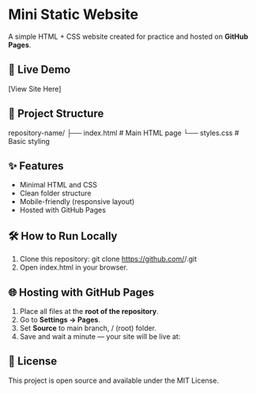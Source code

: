 # Mini Static Website

A simple HTML + CSS website created for practice and hosted on **GitHub Pages**.

## 🚀 Live Demo
[View Site Here]

## 📂 Project Structure
repository-name/
├── index.html      # Main HTML page
└── styles.css      # Basic styling

## ✨ Features
- Minimal HTML and CSS
- Clean folder structure
- Mobile-friendly (responsive layout)
- Hosted with GitHub Pages

## 🛠 How to Run Locally
1. Clone this repository:
   git clone https://github.com/<your-username>/<repository-name>.git
2. Open index.html in your browser.

## 🌐 Hosting with GitHub Pages
1. Place all files at the **root of the repository**.
2. Go to **Settings → Pages**.
3. Set **Source** to main branch, / (root) folder.
4. Save and wait a minute — your site will be live at:
   

## 📜 License
This project is open source and available under the MIT License.
